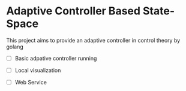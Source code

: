 # Adaptive Controller Based State-Space 

This project aims to provide an adaptive controller in control theory by golang

- [ ] Basic adpative controller running
- [ ] Local visualization 
- [ ] Web Service




